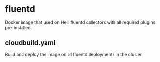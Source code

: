 # fluentd
Docker image that used on Heili fluentd collectors with all required plugins pre-installed.

## cloudbuild.yaml
Build and deploy the image on all fluentd deployments in the cluster
 
